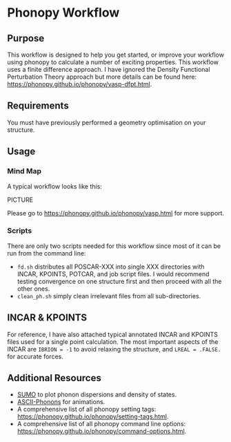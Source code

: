# Phonopy Workflow
## Purpose
This workflow is designed to help you get started, or improve your workflow using phonopy to calculate a number of exciting properties. This workflow uses a finite difference approach. I have ignored the Density Functional Perturbation Theory approach but more details can be found here: https://phonopy.github.io/phonopy/vasp-dfpt.html.

## Requirements
You must have previously performed a geometry optimisation on your structure. 

## Usage 
### Mind Map
A typical workflow looks like this:

PICTURE

Please go to https://phonopy.github.io/phonopy/vasp.html for more support.

### Scripts
There are only two scripts needed for this workflow since most of it can be run from the command line:
- `fd.sh` distributes all POSCAR-XXX into single XXX directories with INCAR, KPOINTS, POTCAR, and job script files. I would recommend testing convergence on one structure first and then proceed with all the other ones.
- `clean_ph.sh` simply clean irrelevant files from all sub-directories.

## INCAR & KPOINTS
For reference, I have also attached typical annotated INCAR and KPOINTS files used for a single point calculation. The most important aspects of the INCAR are `IBRION = -1` to avoid relaxing the structure, and `LREAL = .FALSE.` for accurate forces.

## Additional Resources
- [SUMO](https://github.com/ajjackson/sumo) to plot phonon dispersions and density of states.
- [ASCII-Phonons](https://github.com/ajjackson/ascii-phonons) for animations.
- A comprehensive list of all phonopy setting tags: https://phonopy.github.io/phonopy/setting-tags.html.
- A comprehensive list of all phonopy command line options: https://phonopy.github.io/phonopy/command-options.html.
